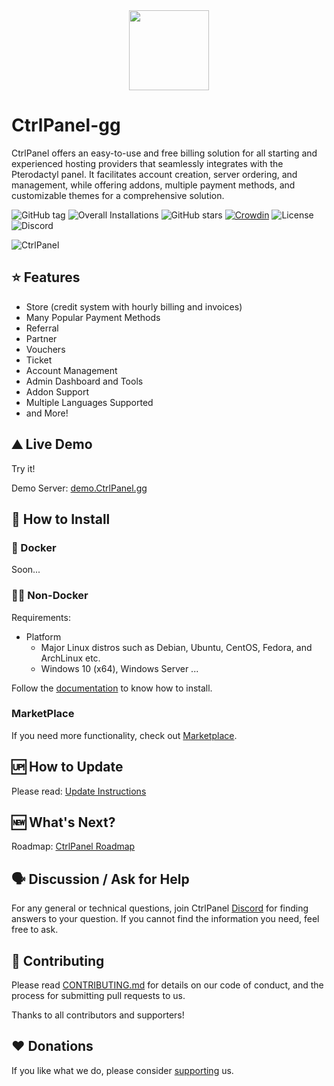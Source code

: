 <div align="center">
    <img src="https://ctrlpanel.gg/img/controlpanel.png" width="128" alt="" />
</div>

# CtrlPanel-gg

CtrlPanel offers an easy-to-use and free billing solution for all starting and experienced hosting providers that seamlessly integrates with the Pterodactyl panel. It facilitates account creation, server ordering, and management, while offering addons, multiple payment methods, and customizable themes for a comprehensive solution.

![GitHub tag](https://img.shields.io/github/tag/ControlPanel-gg/dashboard)
![Overall Installations](https://img.shields.io/badge/Overall%20Installations-5000%2B-green)
![GitHub stars](https://img.shields.io/github/stars/ControlPanel-gg/dashboard)
[![Crowdin](https://badges.crowdin.net/controlpanelgg/localized.svg)](https://crowdin.com/project/controlpanelgg)
![License](https://img.shields.io/github/license/ControlPanel-gg/dashboard)
![Discord](https://img.shields.io/discord/787829714483019826)

![CtrlPanel](https://user-images.githubusercontent.com/67899387/214684708-739c1d21-06e8-4dec-a4f1-81533a46cc7e.png)

## ⭐ Features

- Store (credit system with hourly billing and invoices)
- Many Popular Payment Methods
- Referral
- Partner
- Vouchers
- Ticket
- Account Management
- Admin Dashboard and Tools
- Addon Support
- Multiple Languages Supported
- and More!

## ⛰️ Live Demo

Try it!

Demo Server: [demo.CtrlPanel.gg](https://demo.CtrlPanel.gg)

<!-- It is a temporary live demo; all data will be deleted. -->

## 🔧 How to Install

### 🐳 Docker

Soon...

<!-- ```bash
docker run ...
```

CtrlPanel is now running on [0.0.0.0:3001](http://0.0.0.0:3001). Don't forget to configure the database and Pterodactyl. [Documentation](documentation link here)

more info: [Docker](docker documentation link here) -->

### 💪🏻 Non-Docker

Requirements:

- Platform
  - Major Linux distros such as Debian, Ubuntu, CentOS, Fedora, and ArchLinux etc.
  - Windows 10 (x64), Windows Server ...

Follow the [documentation](https://ctrlpanel.gg/docs/intro) to know how to install.

### MarketPlace

If you need more functionality, check out [Marketplace](https://market.ctrlpanel.gg/).

## 🆙 How to Update

Please read: [Update Instructions](https://ctrlpanel.gg/docs/Installation/updating)

## 🆕 What's Next?

Roadmap: [CtrlPanel Roadmap](https://github.com/orgs/Ctrlpanel-gg/projects/1)

## 🗣️ Discussion / Ask for Help

For any general or technical questions, join CtrlPanel [Discord](https://discord.gg/4Y6HjD2uyU) for finding answers to your question. If you cannot find the information you need, feel free to ask.

## 🤝 Contributing

Please read [CONTRIBUTING.md](https://github.com/Ctrlpanel-gg/panel/blob/main/.github/CONTRIBUTING.md) for details on our code of conduct, and the process for submitting pull requests to us.

Thanks to all contributors and supporters!

## ♥️ Donations

If you like what we do, please consider [supporting](https://ctrlpanel.gg/docs/Contributing/donating) us.
